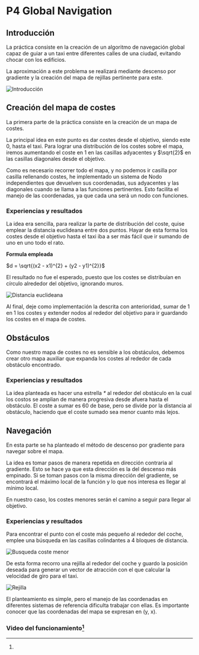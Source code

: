 # P4 Global Navigation

## Introducción

La práctica consiste en la creación de un algoritmo de navegación global capaz de guiar a un taxi entre diferentes calles de una ciudad, evitando chocar con los edificios.

La aproximación a este problema se realizará mediante descenso por gradiente y la creación del mapa de rejillas pertinente para este.

![Introducción]()

## Creación del mapa de costes
La primera parte de la práctica consiste en la creación de un mapa de costes. 

La principal idea en este punto es dar costes desde el objetivo, siendo este 0, hasta el taxi. Para lograr una distribución de los costes sobre el mapa, iremos aumentando el coste en 1 en las casillas adyacentes y $\sqrt{2}$ en las casillas diagonales desde el objetivo. 

Como es necesario recorrer todo el mapa, y no podemos ir casilla por casilla rellenando costes, he implementado un sistema de Nodo independientes que devuelven sus coordenadas, sus adyacentes y las diagonales cuando se llama a las funciones pertinentes. Esto facilita el manejo de las coordenadas, ya que cada una será un nodo con funciones.

### Experiencias y resultados

La idea era sencilla, para realizar la parte de distribución del coste, quise emplear la distancia euclideana entre dos puntos. Hayar de esta forma los costes desde el objetivo hasta el taxi iba a ser más fácil que ir sumando de uno en uno todo el rato.

**Formula empleada**

$d = \sqrt{(x2 - x1)^{2} + (y2 - y1)^{2}}$

El resultado no fue el esperado, puesto que los costes se distribuían en círculo alrededor del objetivo, ignorando muros.

![Distancia euclideana]()

Al final, deje como implementación la descrita con anterioridad, sumar de 1 en 1 los costes y extender nodos al rededor del objetivo para ir guardando los costes en el mapa de costes.

## Obstáculos

Como nuestro mapa de costes no es sensible a los obstáculos, debemos crear otro mapa auxiliar que expanda los costes al rededor de cada obstáculo encontrado.

### Experiencias y resultados

La idea planteada es hacer una estrella _*_ al rededor del obstáculo en la cual los costos se amplian de manera progresiva desde afuera hasta el obstáculo. El coste a sumar es 60 de base, pero se divide por la distancia al obstáculo, haciendo que el coste sumado sea menor cuanto más lejos.

## Navegación

En esta parte se ha planteado el método de descenso por gradiente para navegar sobre el mapa.

La idea es tomar pasos de manera repetida en dirección contraria al gradiente. Esto se hace ya que esta dirección es la del descenso más empinado. Si se toman pasos con la misma dirección del gradiente, se encontrará el máximo local de la función y lo que nos interesa es llegar al mínimo local.

En nuestro caso, los costes menores serán el camino a seguir para llegar al objetivo.

### Experiencias y resultados

Para encontrar el punto con el coste más pequeño al rededor del coche, emplee una búsqueda en las casillas colindantes a 4 bloques de distancia.

![Busqueda coste menor]()

De esta forma recorro una rejilla al rededor del coche y guardo la posición deseada para generar un vector de atracción con el que calcular la velocidad de giro para el taxi.

![Rejilla]()

El planteamiento es simple, pero el manejo de las coordenadas en diferentes sistemas de referencia dificulta trabajar con ellas. Es importante conocer que las coordenadas del mapa se expresan en (y, x).

### Video del funcionamiento[^1]

[^1]:
